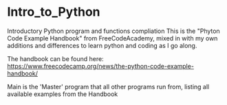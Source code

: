 # Intro_to_Python
Introductory Python program and functions compliation
This is the "Phyton Code Example Handbook" from FreeCodeAcademy,
mixed in with my own additions and differences to learn python and coding as I go along.

The handbook can be found here: https://www.freecodecamp.org/news/the-python-code-example-handbook/

Main is the 'Master' program that all other programs run from, listing all available examples from the Handbook
